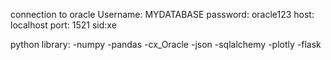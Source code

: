 connection to oracle
Username: MYDATABASE
password: oracle123
host: localhost
port: 1521
sid:xe

python library:
-numpy
-pandas
-cx_Oracle
-json
-sqlalchemy
-plotly
-flask
